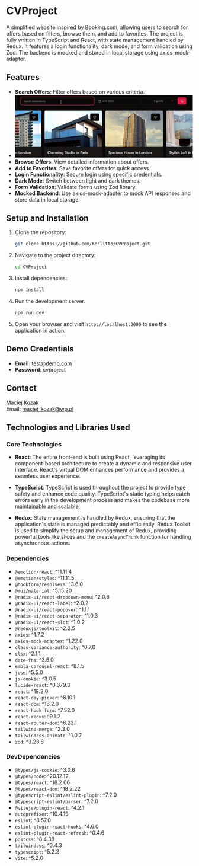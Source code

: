 # CVProject

A simplified website inspired by Booking.com, allowing users to search for offers based on filters, browse them, and add to favorites. The project is fully written in TypeScript and React, with state management handled by Redux. It features a login functionality, dark mode, and form validation using Zod. The backend is mocked and stored in local storage using axios-mock-adapter.

## Features

- **Search Offers**: Filter offers based on various criteria.
- ![Search Offers](./search.gif)
- **Browse Offers**: View detailed information about offers.
- **Add to Favorites**: Save favorite offers for quick access.
- **Login Functionality**: Secure login using specific credentials.
- **Dark Mode**: Switch between light and dark themes.
- **Form Validation**: Validate forms using Zod library.
- **Mocked Backend**: Use axios-mock-adapter to mock API responses and store data in local storage.

## Setup and Installation

1. Clone the repository:

   ```bash
   git clone https://github.com/Kerlitto/CVProject.git
   ```

2. Navigate to the project directory:

   ```bash
   cd CVProject
   ```

3. Install dependencies:

   ```bash
   npm install
   ```

4. Run the development server:

   ```bash
   npm run dev
   ```

5. Open your browser and visit `http://localhost:3000` to see the application in action.

## Demo Credentials

- **Email**: test@demo.com
- **Password**: cvproject

## Contact

Maciej Kozak  
Email: maciej_kozak@wp.pl

## Technologies and Libraries Used

### Core Technologies

- **React**: The entire front-end is built using React, leveraging its component-based architecture to create a dynamic and responsive user interface. React's virtual DOM enhances performance and provides a seamless user experience.
- **TypeScript**: TypeScript is used throughout the project to provide type safety and enhance code quality. TypeScript's static typing helps catch errors early in the development process and makes the codebase more maintainable and scalable.

- **Redux**: State management is handled by Redux, ensuring that the application's state is managed predictably and efficiently. Redux Toolkit is used to simplify the setup and management of Redux, providing powerful tools like slices and the `createAsyncThunk` function for handling asynchronous actions.

### Dependencies

- `@emotion/react`: ^11.11.4
- `@emotion/styled`: ^11.11.5
- `@hookform/resolvers`: ^3.6.0
- `@mui/material`: ^5.15.20
- `@radix-ui/react-dropdown-menu`: ^2.0.6
- `@radix-ui/react-label`: ^2.0.2
- `@radix-ui/react-popover`: ^1.1.1
- `@radix-ui/react-separator`: ^1.0.3
- `@radix-ui/react-slot`: ^1.0.2
- `@reduxjs/toolkit`: ^2.2.5
- `axios`: ^1.7.2
- `axios-mock-adapter`: ^1.22.0
- `class-variance-authority`: ^0.7.0
- `clsx`: ^2.1.1
- `date-fns`: ^3.6.0
- `embla-carousel-react`: ^8.1.5
- `jose`: ^5.5.0
- `js-cookie`: ^3.0.5
- `lucide-react`: ^0.379.0
- `react`: ^18.2.0
- `react-day-picker`: ^8.10.1
- `react-dom`: ^18.2.0
- `react-hook-form`: ^7.52.0
- `react-redux`: ^9.1.2
- `react-router-dom`: ^6.23.1
- `tailwind-merge`: ^2.3.0
- `tailwindcss-animate`: ^1.0.7
- `zod`: ^3.23.8

### DevDependencies

- `@types/js-cookie`: ^3.0.6
- `@types/node`: ^20.12.12
- `@types/react`: ^18.2.66
- `@types/react-dom`: ^18.2.22
- `@typescript-eslint/eslint-plugin`: ^7.2.0
- `@typescript-eslint/parser`: ^7.2.0
- `@vitejs/plugin-react`: ^4.2.1
- `autoprefixer`: ^10.4.19
- `eslint`: ^8.57.0
- `eslint-plugin-react-hooks`: ^4.6.0
- `eslint-plugin-react-refresh`: ^0.4.6
- `postcss`: ^8.4.38
- `tailwindcss`: ^3.4.3
- `typescript`: ^5.2.2
- `vite`: ^5.2.0
